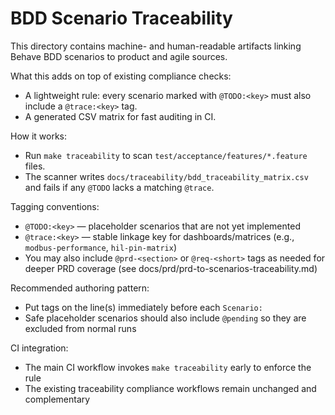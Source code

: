 # BDD Scenario Traceability

This directory contains machine- and human-readable artifacts linking Behave BDD scenarios to product and agile sources.

What this adds on top of existing compliance checks:
- A lightweight rule: every scenario marked with `@TODO:<key>` must also include a `@trace:<key>` tag.
- A generated CSV matrix for fast auditing in CI.

How it works:
- Run `make traceability` to scan `test/acceptance/features/*.feature` files.
- The scanner writes `docs/traceability/bdd_traceability_matrix.csv` and fails if any `@TODO` lacks a matching `@trace`.

Tagging conventions:
- `@TODO:<key>` — placeholder scenarios that are not yet implemented
- `@trace:<key>` — stable linkage key for dashboards/matrices (e.g., `modbus-performance`, `hil-pin-matrix`)
- You may also include `@prd-<section>` or `@req-<short>` tags as needed for deeper PRD coverage (see docs/prd/prd-to-scenarios-traceability.md)

Recommended authoring pattern:
- Put tags on the line(s) immediately before each `Scenario:`
- Safe placeholder scenarios should also include `@pending` so they are excluded from normal runs

CI integration:
- The main CI workflow invokes `make traceability` early to enforce the rule
- The existing traceability compliance workflows remain unchanged and complementary
